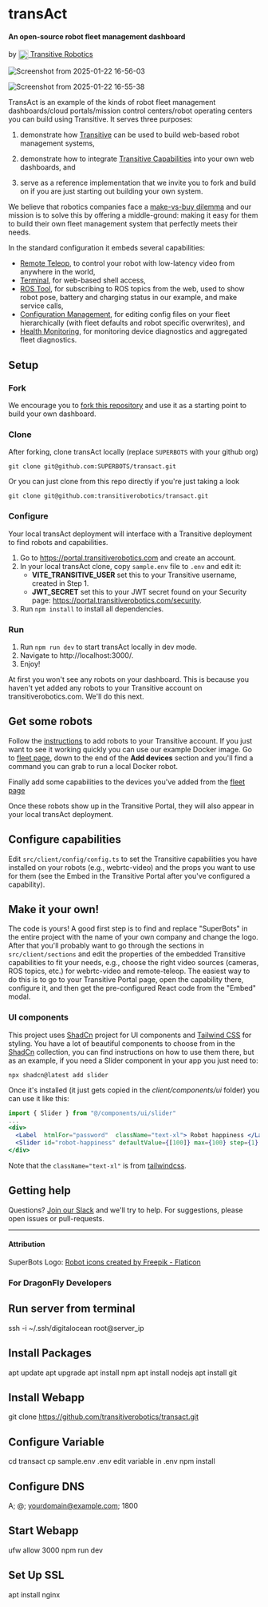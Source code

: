 

# transAct
#### An open-source robot fleet management dashboard
by <a href="https://transitiverobotics.com" >
 <img  src="https://transitiverobotics.com/img/logo.svg"  style="height: 20px; vertical-align: text-top;"> Transitive Robotics
 </a>


![Screenshot from 2025-01-22 16-56-03](https://github.com/user-attachments/assets/ddd0c751-d940-4b73-b6ed-0703b01e1ffb)

![Screenshot from 2025-01-22 16-55-38](https://github.com/user-attachments/assets/8b2c4068-8aa7-468b-b68a-991b46951f67)


TransAct is an example of the kinds of robot fleet management dashboards/cloud portals/mission control centers/robot operating centers you can build using Transitive. It serves three purposes:

1. demonstrate how [Transitive](https://github.com/transitiverobotics/transitive) can be used to build web-based robot management systems,

1. demonstrate how to integrate [Transitive Capabilities](https://transitiverobotics.com/caps/) into your own web dashboards, and

1. serve as a reference implementation that we invite you to fork and build on if you are just starting out building your own system.


We believe that robotics companies face a [make-vs-buy dilemma](https://transitiverobotics.com/blog/make-vs-buy/) and our mission is to solve this by offering a middle-ground: making it easy for them to build their own fleet management system that perfectly meets their needs.

In the standard configuration it embeds several capabilities:
- [Remote Teleop](https://transitiverobotics.com/caps/transitive-robotics/remote-teleop/), to control your robot with low-latency video from anywhere in the world,
- [Terminal](https://transitiverobotics.com/caps/transitive-robotics/terminal/), for web-based shell access,
- [ROS Tool](https://transitiverobotics.com/caps/transitive-robotics/ros-tool/), for subscribing to ROS topics from the web, used to show robot pose, battery and charging status in our example, and make service calls,
- [Configuration Management](https://transitiverobotics.com/caps/transitive-robotics/configuration-management/), for editing config files on your fleet hierarchically (with fleet defaults and robot specific overwrites), and
- [Health Monitoring](https://transitiverobotics.com/caps/transitive-robotics/health-monitoring/), for monitoring device diagnostics and aggregated fleet diagnostics.


## Setup

### Fork
We encourage you to [fork this repository](https://github.com/transitiverobotics/transact/fork) and use it as a starting point to build your own dashboard.

### Clone
After forking, clone transAct locally (replace `SUPERBOTS` with your github org)

    git clone git@github.com:SUPERBOTS/transact.git

Or you can just clone from this repo directly if you're just taking a look

    git clone git@github.com:transitiverobotics/transact.git

### Configure

Your local transAct deployment will interface with a Transitive deployment to find robots and capabilities.

1. Go to https://portal.transitiverobotics.com and create an account.
1. In your local transAct clone, copy `sample.env` file to `.env` and edit it:
   - **VITE_TRANSITIVE_USER** set this to your Transitive username, created in Step 1.
   - **JWT_SECRET** set this to your JWT secret found on your Security page: https://portal.transitiverobotics.com/security.
1. Run `npm install` to install all dependencies.

### Run
1. Run `npm run dev` to start transAct locally in dev mode.
2. Navigate to http://localhost:3000/.
3. Enjoy!

At first you won't see any robots on your dashboard. This is because you haven't yet added any robots to your Transitive account on transitiverobotics.com. We'll do this next.

## Get some robots
Follow the [instructions](https://transitiverobotics.com/docs/guides/getting-started/ "Getting started") to add robots to your Transitive account. If you just want to see it working quickly you can use our example Docker image. Go to [fleet page](https://portal.transitiverobotics.com/ "Fleet page"), down to the end of the **Add devices** section and you'll find a command you can grab to run a local Docker robot.

Finally add some capabilities to the devices you've added from the [fleet page](https://portal.transitiverobotics.com/ "Fleet page")

Once these robots show up in the Transitive Portal, they will also appear in your local transAct deployment.

## Configure capabilities

Edit `src/client/config/config.ts` to set the Transitive capabilities you have installed on your robots (e.g., webrtc-video) and the props you want to use for them (see the Embed in the Transitive Portal after you've configured a capability).

## Make it your own!
The code is yours! A good first step is to find and replace "SuperBots" in the entire project with the name of your own company and change the logo. After that you'll probably want to go through the sections in `src/client/sections` and edit the properties of the embedded Transitive capabilities to fit your needs, e.g., choose the right video sources (cameras, ROS topics, etc.) for webrtc-video and remote-teleop. The easiest way to do this is to go to your Transitive Portal page, open the capability there, configure it, and then get the pre-configured React code from the "Embed" modal.

### UI components
This project uses [ShadCn](https://ui.shadcn.com/) project for UI components and [Tailwind CSS](https://tailwindcss.com/) for styling.
You have a lot of beautiful components to choose from in the [ShadCn](https://ui.shadcn.com/docs/components/accordion) collection, you can find instructions on how to use them there, but as an example, if you need a Slider component in your app you just need to:

    npx shadcn@latest add slider

Once it's installed (it just gets copied in the *client/components/ui* folder) you can use it like this:

```jsx
import { Slider } from "@/components/ui/slider"
...
<div>
  <Label  htmlFor="password"  className="text-xl"> Robot happiness </Label>
  <Slider id="robot-happiness" defaultValue={[100]} max={100} step={1} />
</div>
```

Note that the `className="text-xl"` is from [tailwindcss](https://tailwindcss.com/docs/font-size).


## Getting help

Questions? [Join our Slack](https://transitiverobotics.com/slack) and we'll try to help. For suggestions, please open issues or pull-requests.


-----

#### Attribution

SuperBots Logo: <a href="https://www.flaticon.com/free-icons/robot" title="robot icons">Robot icons created by Freepik - Flaticon</a>


### For DragonFly Developers

## Run server from terminal
ssh -i ~/.ssh/digitalocean root@server_ip

## Install Packages
apt update
apt upgrade
apt install npm
apt install nodejs 
apt install git

## Install Webapp
git clone https://github.com/transitiverobotics/transact.git

## Configure Variable
cd transact
cp sample.env .env
edit variable in .env 
npm install

## Configure DNS
A; @; yourdomain@example.com; 1800

## Start Webapp
ufw allow 3000
npm run dev

## Set Up SSL
apt install nginx

